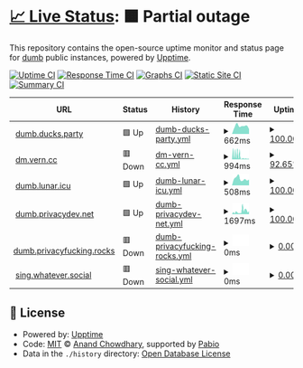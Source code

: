 # [📈 Live Status](https://rramiachraf.github.io/dumb-instances): <!--live status--> **🟧 Partial outage**

This repository contains the open-source uptime monitor and status page for [dumb](https://github.com/rramiachraf/dumb) public instances, powered by [Upptime](https://github.com/upptime/upptime).

[![Uptime CI](https://github.com/rramiachraf/dumb-instances/workflows/Uptime%20CI/badge.svg)](https://github.com/rramiachraf/dumb-instances/actions?query=workflow%3A%22Uptime+CI%22)
[![Response Time CI](https://github.com/rramiachraf/dumb-instances/workflows/Response%20Time%20CI/badge.svg)](https://github.com/rramiachraf/dumb-instances/actions?query=workflow%3A%22Response+Time+CI%22)
[![Graphs CI](https://github.com/rramiachraf/dumb-instances/workflows/Graphs%20CI/badge.svg)](https://github.com/rramiachraf/dumb-instances/actions?query=workflow%3A%22Graphs+CI%22)
[![Static Site CI](https://github.com/rramiachraf/dumb-instances/workflows/Static%20Site%20CI/badge.svg)](https://github.com/rramiachraf/dumb-instances/actions?query=workflow%3A%22Static+Site+CI%22)
[![Summary CI](https://github.com/rramiachraf/dumb-instances/workflows/Summary%20CI/badge.svg)](https://github.com/rramiachraf/dumb-instances/actions?query=workflow%3A%22Summary+CI%22)

<!--start: status pages-->
<!-- This summary is generated by Upptime (https://github.com/upptime/upptime) -->
<!-- Do not edit this manually, your changes will be overwritten -->
<!-- prettier-ignore -->
| URL | Status | History | Response Time | Uptime |
| --- | ------ | ------- | ------------- | ------ |
| <img alt="" src="https://icons.duckduckgo.com/ip3/dumb.ducks.party.ico" height="13"> [dumb.ducks.party](https://dumb.ducks.party) | 🟩 Up | [dumb-ducks-party.yml](https://github.com/rramiachraf/dumb-instances/commits/HEAD/history/dumb-ducks-party.yml) | <details><summary><img alt="Response time graph" src="./graphs/dumb-ducks-party/response-time-week.png" height="20"> 662ms</summary><br><a href="https://rramiachraf.github.io/dumb-instances/history/dumb-ducks-party"><img alt="Response time 585" src="https://img.shields.io/endpoint?url=https%3A%2F%2Fraw.githubusercontent.com%2Frramiachraf%2Fdumb-instances%2FHEAD%2Fapi%2Fdumb-ducks-party%2Fresponse-time.json"></a><br><a href="https://rramiachraf.github.io/dumb-instances/history/dumb-ducks-party"><img alt="24-hour response time 421" src="https://img.shields.io/endpoint?url=https%3A%2F%2Fraw.githubusercontent.com%2Frramiachraf%2Fdumb-instances%2FHEAD%2Fapi%2Fdumb-ducks-party%2Fresponse-time-day.json"></a><br><a href="https://rramiachraf.github.io/dumb-instances/history/dumb-ducks-party"><img alt="7-day response time 662" src="https://img.shields.io/endpoint?url=https%3A%2F%2Fraw.githubusercontent.com%2Frramiachraf%2Fdumb-instances%2FHEAD%2Fapi%2Fdumb-ducks-party%2Fresponse-time-week.json"></a><br><a href="https://rramiachraf.github.io/dumb-instances/history/dumb-ducks-party"><img alt="30-day response time 577" src="https://img.shields.io/endpoint?url=https%3A%2F%2Fraw.githubusercontent.com%2Frramiachraf%2Fdumb-instances%2FHEAD%2Fapi%2Fdumb-ducks-party%2Fresponse-time-month.json"></a><br><a href="https://rramiachraf.github.io/dumb-instances/history/dumb-ducks-party"><img alt="1-year response time 585" src="https://img.shields.io/endpoint?url=https%3A%2F%2Fraw.githubusercontent.com%2Frramiachraf%2Fdumb-instances%2FHEAD%2Fapi%2Fdumb-ducks-party%2Fresponse-time-year.json"></a></details> | <details><summary><a href="https://rramiachraf.github.io/dumb-instances/history/dumb-ducks-party">100.00%</a></summary><a href="https://rramiachraf.github.io/dumb-instances/history/dumb-ducks-party"><img alt="All-time uptime 98.42%" src="https://img.shields.io/endpoint?url=https%3A%2F%2Fraw.githubusercontent.com%2Frramiachraf%2Fdumb-instances%2FHEAD%2Fapi%2Fdumb-ducks-party%2Fuptime.json"></a><br><a href="https://rramiachraf.github.io/dumb-instances/history/dumb-ducks-party"><img alt="24-hour uptime 100.00%" src="https://img.shields.io/endpoint?url=https%3A%2F%2Fraw.githubusercontent.com%2Frramiachraf%2Fdumb-instances%2FHEAD%2Fapi%2Fdumb-ducks-party%2Fuptime-day.json"></a><br><a href="https://rramiachraf.github.io/dumb-instances/history/dumb-ducks-party"><img alt="7-day uptime 100.00%" src="https://img.shields.io/endpoint?url=https%3A%2F%2Fraw.githubusercontent.com%2Frramiachraf%2Fdumb-instances%2FHEAD%2Fapi%2Fdumb-ducks-party%2Fuptime-week.json"></a><br><a href="https://rramiachraf.github.io/dumb-instances/history/dumb-ducks-party"><img alt="30-day uptime 97.66%" src="https://img.shields.io/endpoint?url=https%3A%2F%2Fraw.githubusercontent.com%2Frramiachraf%2Fdumb-instances%2FHEAD%2Fapi%2Fdumb-ducks-party%2Fuptime-month.json"></a><br><a href="https://rramiachraf.github.io/dumb-instances/history/dumb-ducks-party"><img alt="1-year uptime 98.42%" src="https://img.shields.io/endpoint?url=https%3A%2F%2Fraw.githubusercontent.com%2Frramiachraf%2Fdumb-instances%2FHEAD%2Fapi%2Fdumb-ducks-party%2Fuptime-year.json"></a></details>
| <img alt="" src="https://icons.duckduckgo.com/ip3/dm.vern.cc.ico" height="13"> [dm.vern.cc](https://dm.vern.cc) | 🟥 Down | [dm-vern-cc.yml](https://github.com/rramiachraf/dumb-instances/commits/HEAD/history/dm-vern-cc.yml) | <details><summary><img alt="Response time graph" src="./graphs/dm-vern-cc/response-time-week.png" height="20"> 994ms</summary><br><a href="https://rramiachraf.github.io/dumb-instances/history/dm-vern-cc"><img alt="Response time 791" src="https://img.shields.io/endpoint?url=https%3A%2F%2Fraw.githubusercontent.com%2Frramiachraf%2Fdumb-instances%2FHEAD%2Fapi%2Fdm-vern-cc%2Fresponse-time.json"></a><br><a href="https://rramiachraf.github.io/dumb-instances/history/dm-vern-cc"><img alt="24-hour response time 126" src="https://img.shields.io/endpoint?url=https%3A%2F%2Fraw.githubusercontent.com%2Frramiachraf%2Fdumb-instances%2FHEAD%2Fapi%2Fdm-vern-cc%2Fresponse-time-day.json"></a><br><a href="https://rramiachraf.github.io/dumb-instances/history/dm-vern-cc"><img alt="7-day response time 994" src="https://img.shields.io/endpoint?url=https%3A%2F%2Fraw.githubusercontent.com%2Frramiachraf%2Fdumb-instances%2FHEAD%2Fapi%2Fdm-vern-cc%2Fresponse-time-week.json"></a><br><a href="https://rramiachraf.github.io/dumb-instances/history/dm-vern-cc"><img alt="30-day response time 881" src="https://img.shields.io/endpoint?url=https%3A%2F%2Fraw.githubusercontent.com%2Frramiachraf%2Fdumb-instances%2FHEAD%2Fapi%2Fdm-vern-cc%2Fresponse-time-month.json"></a><br><a href="https://rramiachraf.github.io/dumb-instances/history/dm-vern-cc"><img alt="1-year response time 791" src="https://img.shields.io/endpoint?url=https%3A%2F%2Fraw.githubusercontent.com%2Frramiachraf%2Fdumb-instances%2FHEAD%2Fapi%2Fdm-vern-cc%2Fresponse-time-year.json"></a></details> | <details><summary><a href="https://rramiachraf.github.io/dumb-instances/history/dm-vern-cc">92.65%</a></summary><a href="https://rramiachraf.github.io/dumb-instances/history/dm-vern-cc"><img alt="All-time uptime 93.30%" src="https://img.shields.io/endpoint?url=https%3A%2F%2Fraw.githubusercontent.com%2Frramiachraf%2Fdumb-instances%2FHEAD%2Fapi%2Fdm-vern-cc%2Fuptime.json"></a><br><a href="https://rramiachraf.github.io/dumb-instances/history/dm-vern-cc"><img alt="24-hour uptime 99.96%" src="https://img.shields.io/endpoint?url=https%3A%2F%2Fraw.githubusercontent.com%2Frramiachraf%2Fdumb-instances%2FHEAD%2Fapi%2Fdm-vern-cc%2Fuptime-day.json"></a><br><a href="https://rramiachraf.github.io/dumb-instances/history/dm-vern-cc"><img alt="7-day uptime 92.65%" src="https://img.shields.io/endpoint?url=https%3A%2F%2Fraw.githubusercontent.com%2Frramiachraf%2Fdumb-instances%2FHEAD%2Fapi%2Fdm-vern-cc%2Fuptime-week.json"></a><br><a href="https://rramiachraf.github.io/dumb-instances/history/dm-vern-cc"><img alt="30-day uptime 93.25%" src="https://img.shields.io/endpoint?url=https%3A%2F%2Fraw.githubusercontent.com%2Frramiachraf%2Fdumb-instances%2FHEAD%2Fapi%2Fdm-vern-cc%2Fuptime-month.json"></a><br><a href="https://rramiachraf.github.io/dumb-instances/history/dm-vern-cc"><img alt="1-year uptime 93.30%" src="https://img.shields.io/endpoint?url=https%3A%2F%2Fraw.githubusercontent.com%2Frramiachraf%2Fdumb-instances%2FHEAD%2Fapi%2Fdm-vern-cc%2Fuptime-year.json"></a></details>
| <img alt="" src="https://icons.duckduckgo.com/ip3/dumb.lunar.icu.ico" height="13"> [dumb.lunar.icu](https://dumb.lunar.icu) | 🟩 Up | [dumb-lunar-icu.yml](https://github.com/rramiachraf/dumb-instances/commits/HEAD/history/dumb-lunar-icu.yml) | <details><summary><img alt="Response time graph" src="./graphs/dumb-lunar-icu/response-time-week.png" height="20"> 508ms</summary><br><a href="https://rramiachraf.github.io/dumb-instances/history/dumb-lunar-icu"><img alt="Response time 447" src="https://img.shields.io/endpoint?url=https%3A%2F%2Fraw.githubusercontent.com%2Frramiachraf%2Fdumb-instances%2FHEAD%2Fapi%2Fdumb-lunar-icu%2Fresponse-time.json"></a><br><a href="https://rramiachraf.github.io/dumb-instances/history/dumb-lunar-icu"><img alt="24-hour response time 441" src="https://img.shields.io/endpoint?url=https%3A%2F%2Fraw.githubusercontent.com%2Frramiachraf%2Fdumb-instances%2FHEAD%2Fapi%2Fdumb-lunar-icu%2Fresponse-time-day.json"></a><br><a href="https://rramiachraf.github.io/dumb-instances/history/dumb-lunar-icu"><img alt="7-day response time 508" src="https://img.shields.io/endpoint?url=https%3A%2F%2Fraw.githubusercontent.com%2Frramiachraf%2Fdumb-instances%2FHEAD%2Fapi%2Fdumb-lunar-icu%2Fresponse-time-week.json"></a><br><a href="https://rramiachraf.github.io/dumb-instances/history/dumb-lunar-icu"><img alt="30-day response time 461" src="https://img.shields.io/endpoint?url=https%3A%2F%2Fraw.githubusercontent.com%2Frramiachraf%2Fdumb-instances%2FHEAD%2Fapi%2Fdumb-lunar-icu%2Fresponse-time-month.json"></a><br><a href="https://rramiachraf.github.io/dumb-instances/history/dumb-lunar-icu"><img alt="1-year response time 447" src="https://img.shields.io/endpoint?url=https%3A%2F%2Fraw.githubusercontent.com%2Frramiachraf%2Fdumb-instances%2FHEAD%2Fapi%2Fdumb-lunar-icu%2Fresponse-time-year.json"></a></details> | <details><summary><a href="https://rramiachraf.github.io/dumb-instances/history/dumb-lunar-icu">100.00%</a></summary><a href="https://rramiachraf.github.io/dumb-instances/history/dumb-lunar-icu"><img alt="All-time uptime 98.69%" src="https://img.shields.io/endpoint?url=https%3A%2F%2Fraw.githubusercontent.com%2Frramiachraf%2Fdumb-instances%2FHEAD%2Fapi%2Fdumb-lunar-icu%2Fuptime.json"></a><br><a href="https://rramiachraf.github.io/dumb-instances/history/dumb-lunar-icu"><img alt="24-hour uptime 100.00%" src="https://img.shields.io/endpoint?url=https%3A%2F%2Fraw.githubusercontent.com%2Frramiachraf%2Fdumb-instances%2FHEAD%2Fapi%2Fdumb-lunar-icu%2Fuptime-day.json"></a><br><a href="https://rramiachraf.github.io/dumb-instances/history/dumb-lunar-icu"><img alt="7-day uptime 100.00%" src="https://img.shields.io/endpoint?url=https%3A%2F%2Fraw.githubusercontent.com%2Frramiachraf%2Fdumb-instances%2FHEAD%2Fapi%2Fdumb-lunar-icu%2Fuptime-week.json"></a><br><a href="https://rramiachraf.github.io/dumb-instances/history/dumb-lunar-icu"><img alt="30-day uptime 98.03%" src="https://img.shields.io/endpoint?url=https%3A%2F%2Fraw.githubusercontent.com%2Frramiachraf%2Fdumb-instances%2FHEAD%2Fapi%2Fdumb-lunar-icu%2Fuptime-month.json"></a><br><a href="https://rramiachraf.github.io/dumb-instances/history/dumb-lunar-icu"><img alt="1-year uptime 98.69%" src="https://img.shields.io/endpoint?url=https%3A%2F%2Fraw.githubusercontent.com%2Frramiachraf%2Fdumb-instances%2FHEAD%2Fapi%2Fdumb-lunar-icu%2Fuptime-year.json"></a></details>
| <img alt="" src="https://icons.duckduckgo.com/ip3/dumb.privacydev.net.ico" height="13"> [dumb.privacydev.net](https://dumb.privacydev.net) | 🟩 Up | [dumb-privacydev-net.yml](https://github.com/rramiachraf/dumb-instances/commits/HEAD/history/dumb-privacydev-net.yml) | <details><summary><img alt="Response time graph" src="./graphs/dumb-privacydev-net/response-time-week.png" height="20"> 1697ms</summary><br><a href="https://rramiachraf.github.io/dumb-instances/history/dumb-privacydev-net"><img alt="Response time 1030" src="https://img.shields.io/endpoint?url=https%3A%2F%2Fraw.githubusercontent.com%2Frramiachraf%2Fdumb-instances%2FHEAD%2Fapi%2Fdumb-privacydev-net%2Fresponse-time.json"></a><br><a href="https://rramiachraf.github.io/dumb-instances/history/dumb-privacydev-net"><img alt="24-hour response time 1786" src="https://img.shields.io/endpoint?url=https%3A%2F%2Fraw.githubusercontent.com%2Frramiachraf%2Fdumb-instances%2FHEAD%2Fapi%2Fdumb-privacydev-net%2Fresponse-time-day.json"></a><br><a href="https://rramiachraf.github.io/dumb-instances/history/dumb-privacydev-net"><img alt="7-day response time 1697" src="https://img.shields.io/endpoint?url=https%3A%2F%2Fraw.githubusercontent.com%2Frramiachraf%2Fdumb-instances%2FHEAD%2Fapi%2Fdumb-privacydev-net%2Fresponse-time-week.json"></a><br><a href="https://rramiachraf.github.io/dumb-instances/history/dumb-privacydev-net"><img alt="30-day response time 1126" src="https://img.shields.io/endpoint?url=https%3A%2F%2Fraw.githubusercontent.com%2Frramiachraf%2Fdumb-instances%2FHEAD%2Fapi%2Fdumb-privacydev-net%2Fresponse-time-month.json"></a><br><a href="https://rramiachraf.github.io/dumb-instances/history/dumb-privacydev-net"><img alt="1-year response time 1030" src="https://img.shields.io/endpoint?url=https%3A%2F%2Fraw.githubusercontent.com%2Frramiachraf%2Fdumb-instances%2FHEAD%2Fapi%2Fdumb-privacydev-net%2Fresponse-time-year.json"></a></details> | <details><summary><a href="https://rramiachraf.github.io/dumb-instances/history/dumb-privacydev-net">100.00%</a></summary><a href="https://rramiachraf.github.io/dumb-instances/history/dumb-privacydev-net"><img alt="All-time uptime 99.95%" src="https://img.shields.io/endpoint?url=https%3A%2F%2Fraw.githubusercontent.com%2Frramiachraf%2Fdumb-instances%2FHEAD%2Fapi%2Fdumb-privacydev-net%2Fuptime.json"></a><br><a href="https://rramiachraf.github.io/dumb-instances/history/dumb-privacydev-net"><img alt="24-hour uptime 100.00%" src="https://img.shields.io/endpoint?url=https%3A%2F%2Fraw.githubusercontent.com%2Frramiachraf%2Fdumb-instances%2FHEAD%2Fapi%2Fdumb-privacydev-net%2Fuptime-day.json"></a><br><a href="https://rramiachraf.github.io/dumb-instances/history/dumb-privacydev-net"><img alt="7-day uptime 100.00%" src="https://img.shields.io/endpoint?url=https%3A%2F%2Fraw.githubusercontent.com%2Frramiachraf%2Fdumb-instances%2FHEAD%2Fapi%2Fdumb-privacydev-net%2Fuptime-week.json"></a><br><a href="https://rramiachraf.github.io/dumb-instances/history/dumb-privacydev-net"><img alt="30-day uptime 100.00%" src="https://img.shields.io/endpoint?url=https%3A%2F%2Fraw.githubusercontent.com%2Frramiachraf%2Fdumb-instances%2FHEAD%2Fapi%2Fdumb-privacydev-net%2Fuptime-month.json"></a><br><a href="https://rramiachraf.github.io/dumb-instances/history/dumb-privacydev-net"><img alt="1-year uptime 99.95%" src="https://img.shields.io/endpoint?url=https%3A%2F%2Fraw.githubusercontent.com%2Frramiachraf%2Fdumb-instances%2FHEAD%2Fapi%2Fdumb-privacydev-net%2Fuptime-year.json"></a></details>
| <img alt="" src="https://icons.duckduckgo.com/ip3/dumb.privacyfucking.rocks.ico" height="13"> [dumb.privacyfucking.rocks](https://dumb.privacyfucking.rocks) | 🟥 Down | [dumb-privacyfucking-rocks.yml](https://github.com/rramiachraf/dumb-instances/commits/HEAD/history/dumb-privacyfucking-rocks.yml) | <details><summary><img alt="Response time graph" src="./graphs/dumb-privacyfucking-rocks/response-time-week.png" height="20"> 0ms</summary><br><a href="https://rramiachraf.github.io/dumb-instances/history/dumb-privacyfucking-rocks"><img alt="Response time 546" src="https://img.shields.io/endpoint?url=https%3A%2F%2Fraw.githubusercontent.com%2Frramiachraf%2Fdumb-instances%2FHEAD%2Fapi%2Fdumb-privacyfucking-rocks%2Fresponse-time.json"></a><br><a href="https://rramiachraf.github.io/dumb-instances/history/dumb-privacyfucking-rocks"><img alt="24-hour response time 0" src="https://img.shields.io/endpoint?url=https%3A%2F%2Fraw.githubusercontent.com%2Frramiachraf%2Fdumb-instances%2FHEAD%2Fapi%2Fdumb-privacyfucking-rocks%2Fresponse-time-day.json"></a><br><a href="https://rramiachraf.github.io/dumb-instances/history/dumb-privacyfucking-rocks"><img alt="7-day response time 0" src="https://img.shields.io/endpoint?url=https%3A%2F%2Fraw.githubusercontent.com%2Frramiachraf%2Fdumb-instances%2FHEAD%2Fapi%2Fdumb-privacyfucking-rocks%2Fresponse-time-week.json"></a><br><a href="https://rramiachraf.github.io/dumb-instances/history/dumb-privacyfucking-rocks"><img alt="30-day response time 0" src="https://img.shields.io/endpoint?url=https%3A%2F%2Fraw.githubusercontent.com%2Frramiachraf%2Fdumb-instances%2FHEAD%2Fapi%2Fdumb-privacyfucking-rocks%2Fresponse-time-month.json"></a><br><a href="https://rramiachraf.github.io/dumb-instances/history/dumb-privacyfucking-rocks"><img alt="1-year response time 546" src="https://img.shields.io/endpoint?url=https%3A%2F%2Fraw.githubusercontent.com%2Frramiachraf%2Fdumb-instances%2FHEAD%2Fapi%2Fdumb-privacyfucking-rocks%2Fresponse-time-year.json"></a></details> | <details><summary><a href="https://rramiachraf.github.io/dumb-instances/history/dumb-privacyfucking-rocks">0.00%</a></summary><a href="https://rramiachraf.github.io/dumb-instances/history/dumb-privacyfucking-rocks"><img alt="All-time uptime 9.64%" src="https://img.shields.io/endpoint?url=https%3A%2F%2Fraw.githubusercontent.com%2Frramiachraf%2Fdumb-instances%2FHEAD%2Fapi%2Fdumb-privacyfucking-rocks%2Fuptime.json"></a><br><a href="https://rramiachraf.github.io/dumb-instances/history/dumb-privacyfucking-rocks"><img alt="24-hour uptime 0.00%" src="https://img.shields.io/endpoint?url=https%3A%2F%2Fraw.githubusercontent.com%2Frramiachraf%2Fdumb-instances%2FHEAD%2Fapi%2Fdumb-privacyfucking-rocks%2Fuptime-day.json"></a><br><a href="https://rramiachraf.github.io/dumb-instances/history/dumb-privacyfucking-rocks"><img alt="7-day uptime 0.00%" src="https://img.shields.io/endpoint?url=https%3A%2F%2Fraw.githubusercontent.com%2Frramiachraf%2Fdumb-instances%2FHEAD%2Fapi%2Fdumb-privacyfucking-rocks%2Fuptime-week.json"></a><br><a href="https://rramiachraf.github.io/dumb-instances/history/dumb-privacyfucking-rocks"><img alt="30-day uptime 0.00%" src="https://img.shields.io/endpoint?url=https%3A%2F%2Fraw.githubusercontent.com%2Frramiachraf%2Fdumb-instances%2FHEAD%2Fapi%2Fdumb-privacyfucking-rocks%2Fuptime-month.json"></a><br><a href="https://rramiachraf.github.io/dumb-instances/history/dumb-privacyfucking-rocks"><img alt="1-year uptime 9.64%" src="https://img.shields.io/endpoint?url=https%3A%2F%2Fraw.githubusercontent.com%2Frramiachraf%2Fdumb-instances%2FHEAD%2Fapi%2Fdumb-privacyfucking-rocks%2Fuptime-year.json"></a></details>
| <img alt="" src="https://icons.duckduckgo.com/ip3/sing.whatever.social.ico" height="13"> [sing.whatever.social](https://sing.whatever.social) | 🟥 Down | [sing-whatever-social.yml](https://github.com/rramiachraf/dumb-instances/commits/HEAD/history/sing-whatever-social.yml) | <details><summary><img alt="Response time graph" src="./graphs/sing-whatever-social/response-time-week.png" height="20"> 0ms</summary><br><a href="https://rramiachraf.github.io/dumb-instances/history/sing-whatever-social"><img alt="Response time 0" src="https://img.shields.io/endpoint?url=https%3A%2F%2Fraw.githubusercontent.com%2Frramiachraf%2Fdumb-instances%2FHEAD%2Fapi%2Fsing-whatever-social%2Fresponse-time.json"></a><br><a href="https://rramiachraf.github.io/dumb-instances/history/sing-whatever-social"><img alt="24-hour response time 0" src="https://img.shields.io/endpoint?url=https%3A%2F%2Fraw.githubusercontent.com%2Frramiachraf%2Fdumb-instances%2FHEAD%2Fapi%2Fsing-whatever-social%2Fresponse-time-day.json"></a><br><a href="https://rramiachraf.github.io/dumb-instances/history/sing-whatever-social"><img alt="7-day response time 0" src="https://img.shields.io/endpoint?url=https%3A%2F%2Fraw.githubusercontent.com%2Frramiachraf%2Fdumb-instances%2FHEAD%2Fapi%2Fsing-whatever-social%2Fresponse-time-week.json"></a><br><a href="https://rramiachraf.github.io/dumb-instances/history/sing-whatever-social"><img alt="30-day response time 0" src="https://img.shields.io/endpoint?url=https%3A%2F%2Fraw.githubusercontent.com%2Frramiachraf%2Fdumb-instances%2FHEAD%2Fapi%2Fsing-whatever-social%2Fresponse-time-month.json"></a><br><a href="https://rramiachraf.github.io/dumb-instances/history/sing-whatever-social"><img alt="1-year response time 0" src="https://img.shields.io/endpoint?url=https%3A%2F%2Fraw.githubusercontent.com%2Frramiachraf%2Fdumb-instances%2FHEAD%2Fapi%2Fsing-whatever-social%2Fresponse-time-year.json"></a></details> | <details><summary><a href="https://rramiachraf.github.io/dumb-instances/history/sing-whatever-social">0.00%</a></summary><a href="https://rramiachraf.github.io/dumb-instances/history/sing-whatever-social"><img alt="All-time uptime 0.00%" src="https://img.shields.io/endpoint?url=https%3A%2F%2Fraw.githubusercontent.com%2Frramiachraf%2Fdumb-instances%2FHEAD%2Fapi%2Fsing-whatever-social%2Fuptime.json"></a><br><a href="https://rramiachraf.github.io/dumb-instances/history/sing-whatever-social"><img alt="24-hour uptime 0.00%" src="https://img.shields.io/endpoint?url=https%3A%2F%2Fraw.githubusercontent.com%2Frramiachraf%2Fdumb-instances%2FHEAD%2Fapi%2Fsing-whatever-social%2Fuptime-day.json"></a><br><a href="https://rramiachraf.github.io/dumb-instances/history/sing-whatever-social"><img alt="7-day uptime 0.00%" src="https://img.shields.io/endpoint?url=https%3A%2F%2Fraw.githubusercontent.com%2Frramiachraf%2Fdumb-instances%2FHEAD%2Fapi%2Fsing-whatever-social%2Fuptime-week.json"></a><br><a href="https://rramiachraf.github.io/dumb-instances/history/sing-whatever-social"><img alt="30-day uptime 0.00%" src="https://img.shields.io/endpoint?url=https%3A%2F%2Fraw.githubusercontent.com%2Frramiachraf%2Fdumb-instances%2FHEAD%2Fapi%2Fsing-whatever-social%2Fuptime-month.json"></a><br><a href="https://rramiachraf.github.io/dumb-instances/history/sing-whatever-social"><img alt="1-year uptime 0.00%" src="https://img.shields.io/endpoint?url=https%3A%2F%2Fraw.githubusercontent.com%2Frramiachraf%2Fdumb-instances%2FHEAD%2Fapi%2Fsing-whatever-social%2Fuptime-year.json"></a></details>

<!--end: status pages-->

## 📄 License

- Powered by: [Upptime](https://github.com/upptime/upptime)
- Code: [MIT](./LICENSE) © [Anand Chowdhary](https://anandchowdhary.com), supported by [Pabio](https://pabio.com)
- Data in the `./history` directory: [Open Database License](https://opendatacommons.org/licenses/odbl/1-0/)
